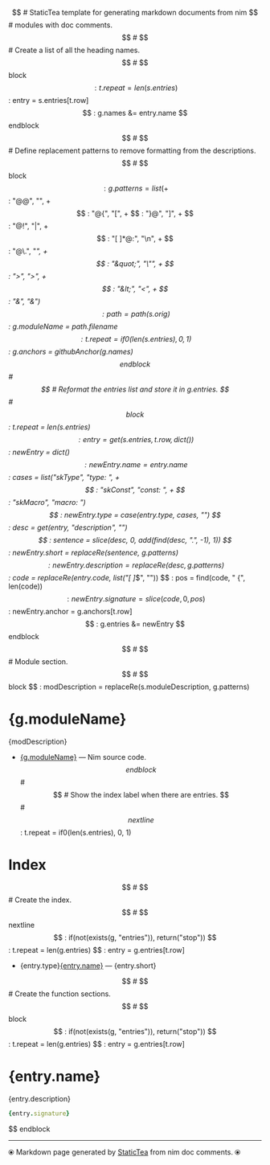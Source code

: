 $$ # StaticTea template for generating markdown documents from nim
$$ # modules with doc comments.
$$ #
$$ # Create a list of all the heading names.
$$ #
$$ block
$$ : t.repeat = len(s.entries)
$$ : entry = s.entries[t.row]
$$ : g.names &= entry.name
$$ endblock
$$ #
$$ # Define replacement patterns to remove formatting from the descriptions.
$$ #
$$ block
$$ : g.patterns = list( +
$$ :   "@@", "", +
$$ :   "@{", "[", +
$$ :   "}@", "]", +
$$ :   "@!", "|", +
$$ :   "[ ]*@:", "\n", +
$$ :   "@\\.", "*", +
$$ :   "&quot;", "\"", +
$$ :   "&gt;", ">", +
$$ :   "&lt;", "<", +
$$ :   "&amp;", "&")
$$ : path = path(s.orig)
$$ : g.moduleName = path.filename
$$ : t.repeat = if0(len(s.entries), 0, 1)
$$ : g.anchors = githubAnchor(g.names)
$$ endblock
$$ #
$$ # Reformat the entries list and store it in g.entries.
$$ #
$$ block
$$ : t.repeat = len(s.entries)
$$ : entry = get(s.entries, t.row, dict())
$$ : newEntry = dict()
$$ : newEntry.name = entry.name
$$ : cases = list("skType", "type: ", +
$$ :   "skConst", "const: ", +
$$ :   "skMacro", "macro: ")
$$ : newEntry.type = case(entry.type, cases, "")
$$ : desc = get(entry, "description", "")
$$ : sentence = slice(desc, 0, add(find(desc, ".", -1), 1))
$$ : newEntry.short = replaceRe(sentence, g.patterns)
$$ : newEntry.description = replaceRe(desc, g.patterns)
$$ : code = replaceRe(entry.code, list("[ ]*$", ""))
$$ : pos = find(code, " {", len(code))
$$ : newEntry.signature = slice(code, 0, pos)
$$ : newEntry.anchor = g.anchors[t.row]
$$ : g.entries &= newEntry
$$ endblock
$$ #
$$ # Module section.
$$ #
$$ block
$$ : modDescription = replaceRe(s.moduleDescription, g.patterns)
# {g.moduleName}

{modDescription}

* [{g.moduleName}](../src/{g.moduleName}) &mdash; Nim source code.
$$ endblock
$$ #
$$ # Show the index label when there are entries.
$$ #
$$ nextline
$$ : t.repeat = if0(len(s.entries), 0, 1)
# Index

$$ #
$$ # Create the index.
$$ #
$$ nextline
$$ : if(not(exists(g, "entries")), return("stop"))
$$ : t.repeat = len(g.entries)
$$ : entry = g.entries[t.row]
* {entry.type}[{entry.name}](#{entry.anchor}) &mdash; {entry.short}

$$ #
$$ # Create the function sections.
$$ #
$$ block
$$ : if(not(exists(g, "entries")), return("stop"))
$$ : t.repeat = len(g.entries)
$$ : entry = g.entries[t.row]
# {entry.name}

{entry.description}

```nim
{entry.signature}
```

$$ endblock

---
⦿ Markdown page generated by [StaticTea](https://github.com/flenniken/statictea/) from nim doc comments. ⦿
